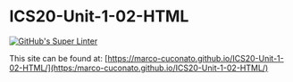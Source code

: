 # ICS20-Unit-1-02-HTML

[![GitHub's Super Linter](https://github.com/marco-cuconato/ICS20-Unit-1-02-HTML/workflows/GitHub's%20Super%20Linter/badge.svg)](https://github.com/marco-cuconato/ICS20-Unit-1-02-HTML/actions)

This site can be found at: [https://marco-cuconato.github.io/ICS20-Unit-1-02-HTML/](https:/marco-cuconato.github.io/ICS20-Unit-1-02-HTML/)                                                                    
